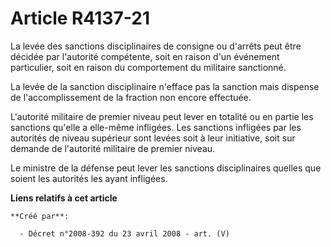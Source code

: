 # Article R4137-21

La levée des sanctions disciplinaires de consigne ou d'arrêts peut être décidée par l'autorité compétente, soit en raison
d'un événement particulier, soit en raison du comportement du militaire sanctionné.

La levée de la sanction disciplinaire n'efface pas la sanction mais dispense de l'accomplissement de la fraction non encore
effectuée.

L'autorité militaire de premier niveau peut lever en totalité ou en partie les sanctions qu'elle a elle-même infligées. Les
sanctions infligées par les autorités de niveau supérieur sont levées soit à leur initiative, soit sur demande de l'autorité
militaire de premier niveau.

Le ministre de la défense peut lever les sanctions disciplinaires quelles que soient les autorités les ayant infligées.

**Liens relatifs à cet article**

	**Créé par**:

	  - Décret n°2008-392 du 23 avril 2008 - art. (V)
